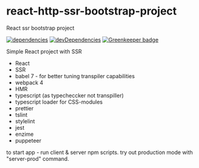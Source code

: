 # react-http-ssr-bootstrap-project

React ssr bootstrap project

[![dependencies](https://david-dm.org/budarin/react-http-ssr-bootstrap-project.svg)](https://david-dm.org/budarin/react-http-ssr-bootstrap-project) [![devDependencies](https://david-dm.org/budarin/react-http-ssr-bootstrap-project/dev-status.svg)](https://david-dm.org/budarin/react-http-ssr-bootstrap-project?type=dev) [![Greenkeeper badge](https://badges.greenkeeper.io/budarin/react-http-ssr-bootstrap-project.svg)](https://greenkeeper.io/)

Simple React project with SSR

-   React
-   SSR
-   babel 7 - for better tuning transpiler capabilities
-   webpack 4
-   HMR
-   typescript (as typecheccker not transpiller)
-   typescript loader for CSS-modules
-   prettier
-   tslint
-   stylelint
-   jest
-   enzime
-   puppeteer

to start app - run client & server npm scripts.
try out production mode with "server-prod" command.
